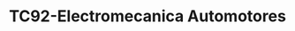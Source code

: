 ---
title: "TC92-Electromecanica Automotores"
url: /fusagasuga/tc92-electromecanica-automotores/
shop: reparación de automóviles
---